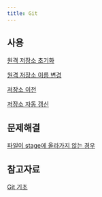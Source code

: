 ```yaml
---
title: Git
---
```

## 사용
[원격 저장소 초기화](원격-저장소-초기화(Git))

[원격 저장소 이름 변경](원격-저장소-이름-변경(Git))

[저장소 이전](저장소-이전(Git))

[저장소 자동 갱신](저장소-자동-갱신(Git))

## 문제해결

[파일이 stage에 올라가지 않는 경우](파일이-stage에-올라가지-않는-경우(Git))

## 참고자료

[Git 기초](https://git-scm.com/book/ko/v2/%EC%8B%9C%EC%9E%91%ED%95%98%EA%B8%B0-Git-%EA%B8%B0%EC%B4%88)